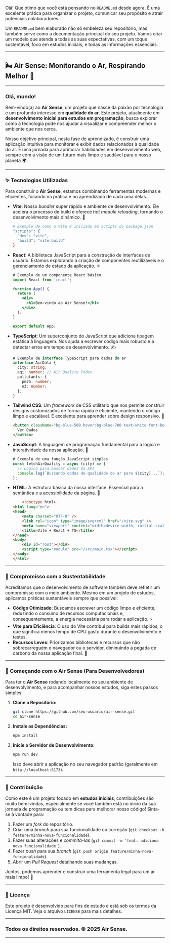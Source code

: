 Olá\! Que ótimo que você está pensando no `README.md` desde agora. É uma excelente prática para organizar o projeto, comunicar seu propósito e atrair potenciais colaboradores.

Um `README.md` bem elaborado não só embeleza seu repositório, mas também serve como a documentação principal do seu projeto. Vamos criar um modelo que atenda a todas as suas expectativas, com um toque sustentável, foco em estudos iniciais, e todas as informações essenciais.

-----

## 🌬️ Air Sense: Monitorando o Ar, Respirando Melhor 🌳

-----

### Olá, mundo\!

Bem-vindo(a) ao **Air Sense**, um projeto que nasce da paixão por tecnologia e um profundo interesse em **qualidade do ar**. Este projeto, atualmente em **desenvolvimento inicial para estudos em programação**, busca explorar como a tecnologia pode nos ajudar a visualizar e compreender melhor o ambiente que nos cerca.

Nosso objetivo principal, nesta fase de aprendizado, é construir uma aplicação intuitiva para monitorar e exibir dados relacionados à qualidade do ar. É uma jornada para aprimorar habilidades em desenvolvimento web, sempre com a visão de um futuro mais limpo e saudável para o nosso planeta 🌍.

-----

### ✨ Tecnologias Utilizadas

Para construir o **Air Sense**, estamos combinando ferramentas modernas e eficientes, focando na prática e no aprendizado de cada uma delas.

  * **Vite**: Nosso *bundler* super rápido e ambiente de desenvolvimento. Ele acelera o processo de build e oferece *hot module reloading*, tornando o desenvolvimento mais dinâmico. 🚀
    ```bash
    # Exemplo de como o Vite é iniciado em scripts do package.json
    "scripts": {
      "dev": "vite",
      "build": "vite build"
    }
    ```
  * **React**: A biblioteca JavaScript para a construção de interfaces de usuário. Estamos explorando a criação de componentes reutilizáveis e o gerenciamento de estado da aplicação. ⚛️
    ```jsx
    # Exemplo de um componente React básico
    import React from 'react';

    function App() {
      return (
        <div>
          <h1>Bem-vindo ao Air Sense!</h1>
        </div>
      );
    }

    export default App;
    ```
  * **TypeScript**: Um superconjunto do JavaScript que adiciona tipagem estática à linguagem. Nos ajuda a escrever código mais robusto e a detectar erros em tempo de desenvolvimento. ✍️
    ```typescript
    # Exemplo de interface TypeScript para dados do ar
    interface AirData {
      city: string;
      aqi: number; // Air Quality Index
      pollutants: {
        pm25: number;
        o3: number;
      };
    }
    ```
  * **Tailwind CSS**: Um *framework* de CSS utilitário que nos permite construir designs customizados de forma rápida e eficiente, mantendo o código limpo e escalável. É excelente para aprender sobre design responsivo. 🎨
    ```html
    <button className="bg-blue-500 hover:bg-blue-700 text-white font-bold py-2 px-4 rounded">
      Ver Dados
    </button>
    ```
  * **JavaScript**: A linguagem de programação fundamental para a lógica e interatividade da nossa aplicação. 🧠
    ```javascript
    # Exemplo de uma função JavaScript simples
    const fetchAirQuality = async (city) => {
      // Lógica para buscar dados da API
      console.log(`Buscando dados de qualidade do ar para ${city}...`);
    };
    ```
  * **HTML**: A estrutura básica da nossa interface. Essencial para a semântica e a acessibilidade da página. 🧱
    ```html
        <!doctype html>
    <html lang="en">
    <head>
        <meta charset="UTF-8" />
        <link rel="icon" type="image/svg+xml" href="/vite.svg" />
        <meta name="viewport" content="width=device-width, initial-scale=1.0" />
        <title>Vite + React + TS</title>
    </head>
    <body>
        <div id="root"></div>
        <script type="module" src="/src/main.tsx"></script>
    </body>
    </html>
    ```

-----

### 🌿 Compromisso com a Sustentabilidade

Acreditamos que o desenvolvimento de software também deve refletir um compromisso com o meio ambiente. Mesmo em um projeto de estudos, aplicamos práticas sustentáveis sempre que possível:

  * **Código Otimizado**: Buscamos escrever um código limpo e eficiente, reduzindo o consumo de recursos computacionais e, consequentemente, a energia necessária para rodar a aplicação. ⚡
  * **Vite para Eficiência**: O uso do Vite contribui para builds mais rápidos, o que significa menos tempo de CPU gasto durante o desenvolvimento e testes.
  * **Recursos Leves**: Priorizamos bibliotecas e recursos que não sobrecarreguem o navegador ou o servidor, diminuindo a pegada de carbono da nossa aplicação final. 🍃

-----

### 🚀 Começando com o Air Sense (Para Desenvolvedores)

Para ter o **Air Sense** rodando localmente no seu ambiente de desenvolvimento, e para acompanhar nossos estudos, siga estes passos simples:

1.  **Clone o Repositório:**
    ```bash
    git clone https://github.com/seu-usuario/air-sense.git
    cd air-sense
    ```
2.  **Instale as Dependências:**
    ```bash
    npm install
    ```
3.  **Inicie o Servidor de Desenvolvimento:**
    ```bash
    npm run dev
    ```
    Isso deve abrir a aplicação no seu navegador padrão (geralmente em `http://localhost:5173`).

-----

### 🤝 Contribuição

Como este é um projeto focado em **estudos iniciais**, contribuições são muito bem-vindas, especialmente se você também está no início da sua jornada de programação ou tem dicas para melhorar nosso código\! Sinta-se à vontade para:

1.  Fazer um *fork* do repositório.
2.  Criar uma *branch* para sua funcionalidade ou correção (`git checkout -b feature/minha-nova-funcionalidade`).
3.  Fazer suas alterações e *commitá-las* (`git commit -m 'feat: adiciona nova funcionalidade'`).
4.  Fazer *push* para sua *branch* (`git push origin feature/minha-nova-funcionalidade`).
5.  Abrir um *Pull Request* detalhando suas mudanças.

Juntos, podemos aprender e construir uma ferramenta legal para um ar mais limpo\! 🌱

-----

### 📜 Licença

Este projeto é desenvolvido para fins de estudo e está sob os termos da Licença MIT. Veja o arquivo `LICENSE` para mais detalhes.

-----

### Todos os direitos reservados. © 2025 Air Sense.

-----
